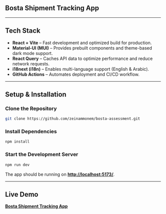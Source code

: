 ## Bosta Shipment Tracking App

---

## Tech Stack

- **React + Vite** – Fast development and optimized build for production.
- **Material-UI (MUI)** – Provides prebuilt components and theme-based dark mode support.
- **React Query** – Caches API data to optimize performance and reduce network requests.
- **i18next (i18n)** – Enables multi-language support (English & Arabic).
- **GitHub Actions** – Automates deployment and CI/CD workflow.

---

## Setup & Installation

### Clone the Repository

```sh
git clone https://github.com/zeinammonem/bosta-assessment.git
```

### Install Dependencies

```sh
npm install
```

### Start the Development Server

```sh
npm run dev
```

The app should be running on **[http://localhost:5173/](http://localhost:5173/)**.

---

## Live Demo

**[Bosta Shipment Tracking App](https://zeinammonem.github.io/bosta-assessment/)**

